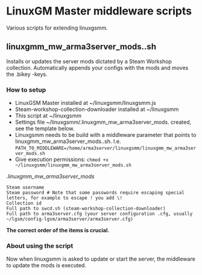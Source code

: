 # LinuxGM Master middleware scripts

Various scripts for extending linuxgsmm.

## linuxgmm_mw_arma3server_mods..sh

Installs or updates the server mods dictated by a Steam Workshop collection. Automatically appends your configs with the mods and moves the .bikey -keys.

### How to setup

- LinuxGSM Master installed at ~/linuxgsmm/linuxgsmm.js
- Steam-workshop-collection-downloader installed at ~/linuxgsmm
- This script at ~/linuxgsmm
- Settings file ~/linuxgsmm/.linuxgmm_mw_arma3server_mods. created, see the template below.
- Linuxgsmm needs to be build with a middleware parameter that points to linuxgmm_mw_arma3server_mods..sh. I.e. `PATH_TO_MIDDLEWARE=/home/arma3server/linuxgsmm/linuxgmm_mw_arma3server_mods.sh`
- Give execution permissions: `chmod +x ~/linuxgsmm/linuxgmm_mw_arma3server_mods.sh`

*.linuxgmm_mw_arma3server_mods*
```
Steam username
Steam password # Note that some passwords require escaping special letters, for example to escape ! you add \!
Collection id
Full path to swcd.sh (steam-workshop-collection-downloader)
Full path to arma3server.cfg (your server configuration .cfg, usually ~/lgsm/config-lgsm/arma3server/arma3server.cfg)
```

**The correct order of the items is crucial.**

### About using the script

Now when linuxgsmm is asked to update or start the server, the middleware to update the mods is executed.